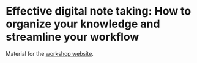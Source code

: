 # Effective digital note taking: How to organize your knowledge and streamline your workflow

Material for the [workshop website](https://selinazitrone.github.io/workshop_notetaking_obsidian/).
